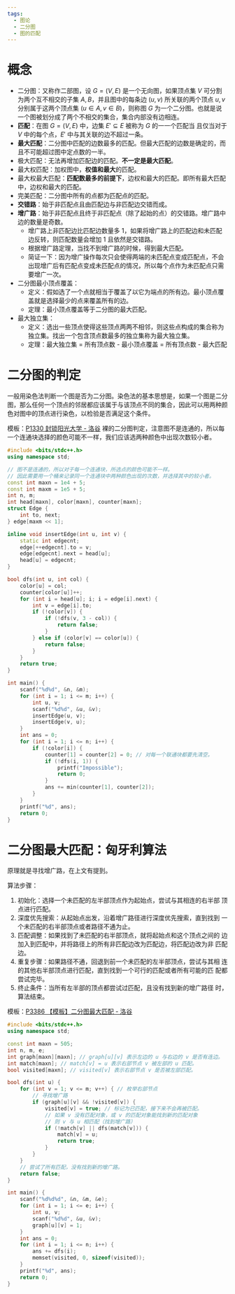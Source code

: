 ```yaml
---
tags:
  - 图论
  - 二分图
  - 图的匹配
---
```

# 概念
- 二分图：又称作二部图，设 $G = (V , E)$ 是一个无向图，如果顶点集 $V$ 可分割为两个互不相交的子集 $A, B$，并且图中的每条边 $(u, v)$ 所关联的两个顶点 $u, v$ 分别属于这两个顶点集 $(u \in A, v \in B)$，则称图 $G$ 为一个二分图。也就是说一个图被划分成了两个不相交的集合，集合内部没有边相连。
- **匹配**：在图 $G = (V , E)$ 中，边集 $E' \subseteq E$ 被称为 $G$ 的⼀一个匹配当 且仅当对于 $V$ 中的每个点，$E'$ 中与其关联的边不超过一条。
- **最大匹配**：二分图中匹配的边数最多的匹配。但最大匹配的边数是确定的，而且不可能超过图中定点数的一半。
- 极大匹配：无法再增加匹配边的匹配。**不一定是最大匹配**。
- 最大权匹配：加权图中，**权值和最大**的匹配。
- 最大权最大匹配：**匹配数最多的前提下**，边权和最大的匹配。即所有最大匹配中，边权和最大的匹配。
- 完美匹配：二分图中所有的点都为匹配点的匹配。
- **交错路**：始于非匹配点且由匹配边与非匹配边交错而成。
- **增广路**：始于非匹配点且终于非匹配点（除了起始的点）的交错路。增广路中边的数量是奇数。
	- 增广路上非匹配边比匹配边数量多 $1$，如果将增广路上的匹配边和未匹配边反转，则匹配数量会增加 $1$ 且依然是交错路。
	- 根据增广路定理，当找不到增广路的时候，得到最大匹配。
	- 简证一下：因为增广操作每次只会使得两端的未匹配点变成匹配点，不会出现增广后有匹配点变成未匹配点的情况，所以每个点作为未匹配点只需要增广一次。
- 二分图最小顶点覆盖：
	- 定义：假如选了一个点就相当于覆盖了以它为端点的所有边。最小顶点覆盖就是选择最少的点来覆盖所有的边。
	- 定理：最小顶点覆盖等于二分图的最大匹配。
- 最大独立集：
	- 定义：选出一些顶点使得这些顶点两两不相邻，则这些点构成的集合称为独立集。找出一个包含顶点数最多的独立集称为最大独立集。
	- 定理：最大独立集 = 所有顶点数 - 最小顶点覆盖 = 所有顶点数 - 最大匹配
# 二分图的判定
一般用染色法判断一个图是否为二分图。染色法的基本思想是，如果一个图是二分图，那么任何一个顶点的邻居都应该属于与该顶点不同的集合，因此可以用两种颜色对图中的顶点进行染色，以检验是否满足这个条件。

模板：[P1330 封锁阳光大学 - 洛谷](https://www.luogu.com.cn/problem/P1330) 
裸的二分图判定，注意图不是连通的，所以每一个连通块选择的颜色可能不一样，我们应该选两种颜色中出现次数较小者。
```cpp
#include <bits/stdc++.h>
using namespace std;

// 图不是连通的，所以对于每一个连通块，所选点的颜色可能不一样。
// 因此需要用一个桶来记录同一个连通块中两种颜色出现的次数，并选择其中的较小者。
const int maxn = 1e4 + 5;
const int maxm = 1e5 + 5;
int n, m;
int head[maxn], color[maxn], counter[maxn];
struct Edge {
	int to, next;
} edge[maxm << 1];

inline void insertEdge(int u, int v) {
	static int edgecnt;
	edge[++edgecnt].to = v;
	edge[edgecnt].next = head[u];
	head[u] = edgecnt;
}

bool dfs(int u, int col) {
	color[u] = col;
	counter[color[u]]++;
	for (int i = head[u]; i; i = edge[i].next) {
		int v = edge[i].to;
		if (!color[v]) {
			if (!dfs(v, 3 - col)) {
				return false;
			}
		} else if (color[v] == color[u]) {
			return false;
		}
	}
	return true;
}

int main() {
	scanf("%d%d", &n, &m);
	for (int i = 1; i <= m; i++) {
		int u, v;
		scanf("%d%d", &u, &v);
		insertEdge(u, v);
		insertEdge(v, u);
	}
	int ans = 0;
	for (int i = 1; i <= n; i++) {
		if (!color[i]) {
			counter[1] = counter[2] = 0; // 对每一个联通块都要先清空。
			if (!dfs(i, 1)) {
				printf("Impossible");
				return 0;
			}
			ans += min(counter[1], counter[2]);
		}
	}
	printf("%d", ans);
	return 0;
}
```
# 二分图最大匹配：匈牙利算法
原理就是寻找增广路，在上文有提到。

算法步骤：
1. 初始化：选择一个未匹配的左半部顶点作为起始点，尝试与其相连的右半部
顶点进行匹配。
2. 深度优先搜索：从起始点出发，沿着增广路径进行深度优先搜索，直到找到
一个未匹配的右半部顶点或者路径不通为止。
3. 匹配调整：如果找到了未匹配的右半部顶点，就将起始点和这个顶点之间的
边加入到匹配中，并将路径上的所有非匹配边改为匹配边，将匹配边改为非
匹配边。
4. 重复步骤：如果路径不通，回退到前一个未匹配的左半部顶点，尝试与其相
连的其他右半部顶点进行匹配，直到找到一个可行的匹配或者所有可能的匹
配都尝试完毕。
5. 终止条件：当所有左半部的顶点都尝试过匹配，且没有找到新的增广路径
时，算法结束。

模板：[P3386 【模板】二分图最大匹配 - 洛谷](https://www.luogu.com.cn/problem/P3386#submit) 
```cpp
#include <bits/stdc++.h>
using namespace std;

const int maxn = 505;
int n, m, e;
int graph[maxn][maxn]; // graph[u][v] 表示左边的 u 与右边的 v 是否有连边。
int match[maxn]; // match[v] = u 表示右部节点 v 被左部的 u 匹配。
bool visited[maxn]; // visited[v] 表示右部节点 v 是否被左部匹配。

bool dfs(int u) {
	for (int v = 1; v <= m; v++) { // 枚举右部节点
		// 寻找增广路
		if (graph[u][v] && !visited[v]) {
			visited[v] = true; // 标记为已匹配，接下来不会再被匹配。
			// 如果 v 没有匹配对象，或 v 的匹配对象能找到新的匹配对象
			// 则 v 与 u 相匹配（找到增广路）
			if (!match[v] || dfs(match[v])) {
				match[v] = u;
				return true;
			}
		}
	}
	// 尝试了所有匹配，没有找到新的增广路。
	return false;
}

int main() {
	scanf("%d%d%d", &n, &m, &e);
	for (int i = 1; i <= e; i++) {
		int u, v;
		scanf("%d%d", &u, &v);
		graph[u][v] = 1;
	}
	int ans = 0;
	for (int i = 1; i <= n; i++) {
		ans += dfs(i);
		memset(visited, 0, sizeof(visited));
	}
	printf("%d", ans);
	return 0;
}
```
